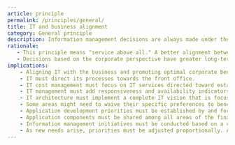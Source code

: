 ```yaml
---
article: principle
permalink: /principles/general/
title: IT and business alignment
category: General principle
description: Information management decisions are always made under the business alignment perspective in order to generate maximum benefits for the company as a whole.
rationale: 
   - This principle means "service above all." A better alignment between IT and the business must generate a competitive edge for the financial institution.
   - Decisions based on the corporate perspective have greater long-term value than decisions based on a certain perspective of a group with a specific interest. An optimal ROI requires information management decisions to be aligned with the company's priorities and positioning. No single area must affect the benefit of the company. This principle, however, must not prevent anyone from performing tasks and activities.
implications:
    - Aligning IT with the business and promoting optimal corporate benefits requires changes in how information is planned and managed. Technology alone is not enough to promote such changes.
    - IT must direct its processes towards the front office.
    - IT cost management must focus on IT services directed toward establishing a competitive edge.
    - IT management must add responsiveness and availability indicators.
    - IT architecture must implement a complete IT vision that is focused on business.
    - Some areas might need to waive their specific preferences to benefit the company as a whole.
    - Application development priorities must be established by and for the entire company.
    - Application components must be shared among all areas of the financial institution.
    - Information management initiatives must be conducted based on a corporate plan. Individual areas must follow information management initiatives in accordance with corporate plans and priorities. Planning is modified whenever necessary.
    - As new needs arise, priorities must be adjusted proportionally. A corporate representation committee must make such decisions.
---
```



